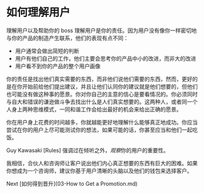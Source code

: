 # 如何理解用户

理解用户以及帮助你的 boss 理解用户是你的责任。因为用户没有像你一样密切地与你的产品的制造产生联系，他们的表现有点不同：

- 用户通常会做出简短的判断
- 用户有他们自己的工作，他们主要会思考你的产品中小的改进，而非大的改进
- 用户看不到你的产品的整个用户画像

你的责任是找出他们真实需要的东西，而非他们说他们需要的东西，然而，更好的是在你开始前给他们提出建议，并且让他们认同你的建议就是他们想要的，但他们也可能没有做这种事的愿景。你对你自己的主意的信心是要看情况的。你必须同时与自大和错误的谦逊做斗争去找出什么是人们真实想要的。这两种人，或者同一个人身上两种思维模式，一同和谐工作会给出最好的机会来给出正确的愿景。

你在用户身上花费的时间越多，你就越能更好地理解什么能够真正地成功。你应当尝试在你的用户上尽可能测试你的想法，如果可能的话，你甚至应当和他们一起吃饭。

Guy Kawasaki [Rules] 强调过在倾听之外，*观察*你的用户的重要性。

我相信，合伙人和咨询师让客户说出他们内心真正想要的东西有巨大的困难。如果你想成为一个咨询师，建议你基于用户清晰的头脑以及他们的钱包来选择客户。

Next [如何得到晋升](03-How to Get a Promotion.md)
